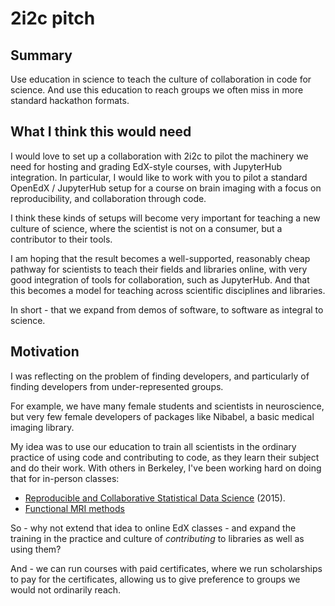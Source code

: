 # 2i2c pitch

## Summary

Use education in science to teach the culture of collaboration in code for
science.  And use this education to reach groups we often miss in more standard
hackathon formats.

## What I think this would need

I would love to set up a collaboration with 2i2c to pilot the machinery we need
for hosting and grading EdX-style courses, with JupyterHub integration.  In
particular, I would like to work with you to pilot a standard OpenEdX
/ JupyterHub setup for a course on brain imaging with a focus on
reproducibility, and collaboration through code.

I think these kinds of setups will become very important for teaching a new
culture of science, where the scientist is not on a consumer, but a contributor
to their tools.

I am hoping that the result becomes a well-supported, reasonably cheap pathway
for scientists to teach their fields and libraries online, with very good
integration of tools for collaboration, such as JupyterHub.  And that this
becomes a model for teaching across scientific disciplines and libraries.

In short - that we expand from demos of software, to software as integral to
science.

## Motivation

I was reflecting on the problem of finding developers, and particularly of
finding developers from under-represented groups.

For example, we have many female students and scientists in neuroscience, but
very few female developers of packages like Nibabel, a basic medical imaging
library.

My idea was to use our education to train all scientists in the ordinary
practice of using code and contributing to code, as they learn their subject
and do their work.   With others in Berkeley, I've been working hard on doing
that for in-person classes:

* [Reproducible and Collaborative Statistical Data
  Science](https://www.frontiersin.org/articles/10.3389/fnins.2018.00727)
  (2015).
* [Functional MRI
  methods](https://bic-berkeley.github.io/psych-214-fall-2016/syllabus.html)

So - why not extend that idea to online EdX classes - and expand the training
in the practice and culture of *contributing* to libraries as well as using
them?

And - we can run courses with paid certificates, where we run scholarships to
pay for the certificates, allowing us to give preference to groups we would not
ordinarily reach.
